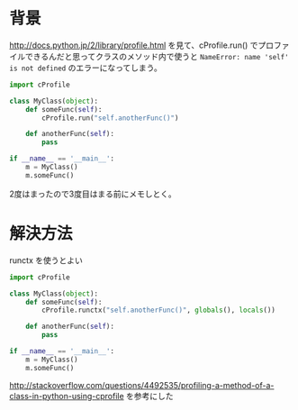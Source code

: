 # 背景

http://docs.python.jp/2/library/profile.html を見て、cProfile.run() でプロファイルできるんだと思ってクラスのメソッド内で使うと `NameError: name 'self' is not defined` のエラーになってしまう。

```py
import cProfile

class MyClass(object):
    def someFunc(self):
        cProfile.run("self.anotherFunc()")

    def anotherFunc(self):
        pass

if __name__ == '__main__':
    m = MyClass()
    m.someFunc()
```

2度はまったので3度目はまる前にメモしとく。

# 解決方法

runctx を使うとよい

```py
import cProfile

class MyClass(object):
    def someFunc(self):
        cProfile.runctx("self.anotherFunc()", globals(), locals())

    def anotherFunc(self):
        pass

if __name__ == '__main__':
    m = MyClass()
    m.someFunc()
```

http://stackoverflow.com/questions/4492535/profiling-a-method-of-a-class-in-python-using-cprofile を参考にした
